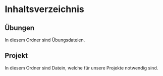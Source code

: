 <h1>Inhaltsverzeichnis</h1>
<h2>Übungen</h2>
In diesem Ordner sind Übungsdateien.
<h2>Projekt</h2>
In diesem Ordner sind Datein, welche für unsere Projekte notwendig sind.